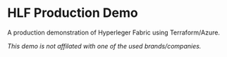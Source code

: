 # HLF Production Demo

A production demonstration of Hyperleger Fabric using Terraform/Azure. 


_This demo is not affilated with one of the used brands/companies._
